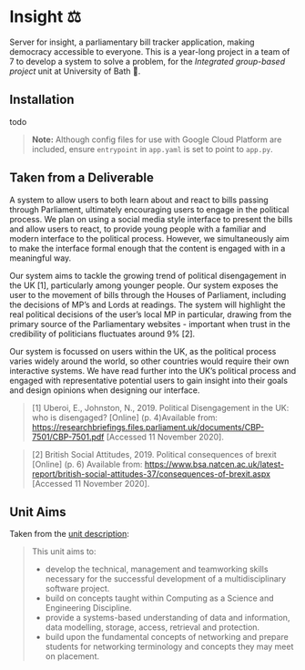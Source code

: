 # Insight ⚖️

Server for insight, a parliamentary bill tracker application, making democracy accessible to everyone.
This is a year-long project in a team of 7 to develop a system to solve a problem, for the *Integrated group-based project* unit at University of Bath 🛁.

## Installation

todo

> **Note:** Although config files for use with Google Cloud Platform are included, ensure `entrypoint` in `app.yaml` is 
> set to point to `app.py`.

## Taken from a Deliverable
A system to allow users to both learn about and react to bills passing through Parliament, ultimately encouraging users to engage in the political process. We plan on using a social media style interface to present the bills and allow users to react, to provide young people with a familiar and modern interface to the political process. However, we simultaneously aim to make the interface formal enough that the content is engaged with in a meaningful way.

Our system aims to tackle the growing trend of political disengagement in the UK [1], particularly among younger people. Our system exposes the user to the movement of bills through the Houses of Parliament, including the decisions of MP’s and Lords at readings. The system will highlight the real political decisions of the user’s local MP in particular, drawing from the primary source of the Parliamentary websites - important when trust in the credibility of politicians fluctuates around 9% [2].

Our system is focussed on users within the UK, as the political process varies widely around the world, so other countries would require their own interactive systems. We have read further into the UK’s political process and engaged with representative potential users to gain insight into their goals and design opinions when designing our interface.

> [1] Uberoi, E., Johnston, N., 2019. Political Disengagement in the UK: who is disengaged? [Online] (p. 4)Available from: https://researchbriefings.files.parliament.uk/documents/CBP-7501/CBP-7501.pdf  [Accessed 11 November 2020].

> [2] British Social Attitudes, 2019. Political consequences of brexit [Online] (p. 6) Available from: https://www.bsa.natcen.ac.uk/latest-report/british-social-attitudes-37/consequences-of-brexit.aspx [Accessed 11 November 2020].


## Unit Aims
Taken from the [unit description](http://www.bath.ac.uk/catalogues/2016-2017/cm/CM20257.html):

> This unit aims to: 
> * develop the technical, management and teamworking skills necessary for the successful development of a multidisciplinary software project. 
> * build on concepts taught within Computing as a Science and Engineering Discipline. 
> * provide a systems-based understanding of data and information, data modelling, storage, access, retrieval and protection. 
> * build upon the fundamental concepts of networking and prepare students for networking terminology and concepts they may meet on placement. 

